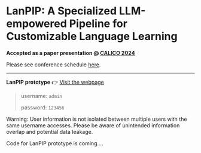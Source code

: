 # LanPIP: A Specialized LLM-empowered Pipeline for Customizable Language Learning

**Accepted as a paper presentation @ [CALICO 2024](https://calico.org/conference-2024/)**

Please see conference schedule [here](https://whova.com/embedded/session/JdUqZg58y9wxvEuVs1WYY-uApHwLrn21wQR8JWsY00A%3D/3713585/?widget=primary). 

---

**LanPIP prototype** 👉
[Visit the webpage](https://opsteam11.com/)
> username: `admin`
>
> password: `123456`

Warning: User information is not isolated between multiple users with the same username accesses. Please be aware of unintended information overlap and potential data leakage.

Code for LanPIP prototype is coming....
